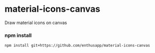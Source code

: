 # material-icons-canvas
Draw material icons on canvas

### npm install
```
npm install git+https://github.com/enthusapp/material-icons-canvas
```
